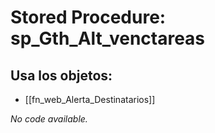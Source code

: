# Stored Procedure: sp_Gth_Alt_venctareas

## Usa los objetos:
- [[fn_web_Alerta_Destinatarios]]

*No code available.*
